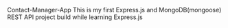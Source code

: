Contact-Manager-App
This is my first Express.js and MongoDB(mongoose) REST API project build while learning Express.js
